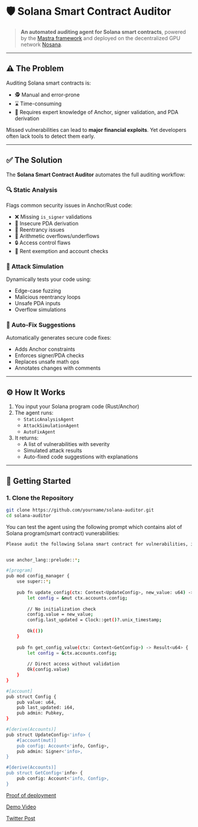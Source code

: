 # 🛡️ Solana Smart Contract Auditor

> **An automated auditing agent for Solana smart contracts**, powered by the [Mastra framework](https://github.com/nosana-ci/mastra) and deployed on the decentralized GPU network [Nosana](https://nosana.io).

---

## ⚠️ The Problem

Auditing Solana smart contracts is:
- 🕵️ Manual and error-prone
- ⌛ Time-consuming
- 🧠 Requires expert knowledge of Anchor, signer validation, and PDA derivation

Missed vulnerabilities can lead to **major financial exploits**. Yet developers often lack tools to detect them early.

---

## ✅ The Solution

The **Solana Smart Contract Auditor** automates the full auditing workflow:

### 🔍 Static Analysis
Flags common security issues in Anchor/Rust code:
- ❌ Missing `is_signer` validations
- 🔐 Insecure PDA derivation
- 🔁 Reentrancy issues
- 📏 Arithmetic overflows/underflows
- 🔒 Access control flaws
- 🧾 Rent exemption and account checks

### 🧪 Attack Simulation
Dynamically tests your code using:
- Edge-case fuzzing
- Malicious reentrancy loops
- Unsafe PDA inputs
- Overflow simulations

### 🤖 Auto-Fix Suggestions
Automatically generates secure code fixes:
- Adds Anchor constraints
- Enforces signer/PDA checks
- Replaces unsafe math ops
- Annotates changes with comments

---

## ⚙️ How It Works

1. You input your Solana program code (Rust/Anchor)
2. The agent runs:
   - `StaticAnalysisAgent`
   - `AttackSimulationAgent`
   - `AutoFixAgent`
3. It returns:
   - A list of vulnerabilities with severity
   - Simulated attack results
   - Auto-fixed code suggestions with explanations

---

## 🚀 Getting Started

### 1. Clone the Repository

```bash
git clone https://github.com/yourname/solana-auditor.git
cd solana-auditor
```
You can test the agent using the following prompt which contains alot of Solana program(smart contract) vunerabilities:

```bash
Please audit the following Solana smart contract for vulnerabilities, inefficiencies, and best practice issues:


use anchor_lang::prelude::*;

#[program]
pub mod config_manager {
    use super::*;
    
    pub fn update_config(ctx: Context<UpdateConfig>, new_value: u64) -> Result<()> {
        let config = &mut ctx.accounts.config;
        
        // No initialization check
        config.value = new_value;
        config.last_updated = Clock::get()?.unix_timestamp;
        
        Ok(())
    }
    
    pub fn get_config_value(ctx: Context<GetConfig>) -> Result<u64> {
        let config = &ctx.accounts.config;
        
        // Direct access without validation
        Ok(config.value)
    }
}

#[account]
pub struct Config {
    pub value: u64,
    pub last_updated: i64,
    pub admin: Pubkey,
}

#[derive(Accounts)]
pub struct UpdateConfig<'info> {
    #[account(mut)]
    pub config: Account<'info, Config>,
    pub admin: Signer<'info>,
}

#[derive(Accounts)]
pub struct GetConfig<'info> {
    pub config: Account<'info, Config>,
}

```


[Proof of deployment](https://4sb6su725eyqdyvzbjt249i3nu2qihrbhnxcp4jydxkh.node.k8s.prd.nos.ci/agents/agent/chat)

[Demo Video](https://x.com/VersatileBeingX/status/1944419258911309876)

[Twitter Post](https://x.com/VersatileBeingX/status/1944419258911309876)
